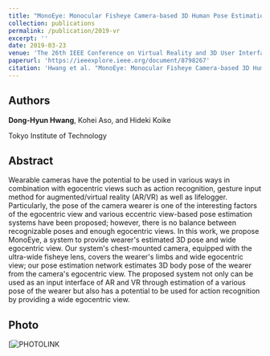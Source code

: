 ```yaml
---
title: "MonoEye: Monocular Fisheye Camera-based 3D Human Pose Estimation"
collection: publications
permalink: /publication/2019-vr
excerpt: ''
date: 2019-03-23
venue: 'The 26th IEEE Conference on Virtual Reality and 3D User Interfaces (IEEE VR 2019, Poster)'
paperurl: 'https://ieeexplore.ieee.org/document/8798267'
citation: 'Hwang et al. "MonoEye: Monocular Fisheye Camera-based 3D Human Pose Estimation." 2019 IEEE Conference on Virtual Reality and 3D User Interfaces (VR). IEEE, 2019.'
---
```


## Authors
**Dong-Hyun Hwang**, Kohei Aso, and Hideki Koike 

Tokyo Institute of Technology

## Abstract
Wearable cameras have the potential to be used in various ways in combination with egocentric views such as action recognition, gesture input method for augmented/virtual reality (AR/VR) as well as lifelogger. Particularly, the pose of the camera wearer is one of the interesting factors of the egocentric view and various eccentric view-based pose estimation systems have been proposed; however, there is no balance between recognizable poses and enough egocentric views. In this work, we propose MonoEye, a system to provide wearer's estimated 3D pose and wide egocentric view. Our system's chest-mounted camera, equipped with the ultra-wide fisheye lens, covers the wearer's limbs and wide egocentric view; our pose estimation network estimates 3D body pose of the wearer from the camera's egocentric view. The proposed system not only can be used as an input interface of AR and VR through estimation of a various pose of the wearer but also has a potential to be used for action recognition by providing a wide egocentric view.

## Photo
[![PHOTOLINK](https://ieeexplore.ieee.org/mediastore_new/IEEE/content/media/8787730/8797678/8798267/988_989_hyunhwang-fig-1-source-large.gif)
